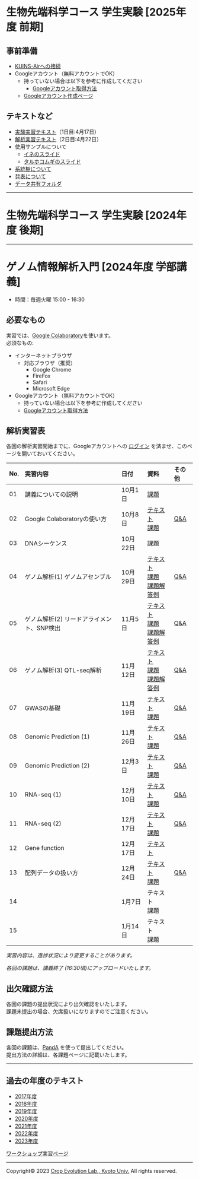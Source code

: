 <a name="section1"></a>
# 生物先端科学コース 学生実験 [2025年度 前期]

## 事前準備
- [KUINS-Airへの接続](https://www.iimc.kyoto-u.ac.jp/ja/services/network/wifi/kuins-air.html)
- Googleアカウント（無料アカウントでOK）
  - 持っていない場合は以下を参考に作成してください
    - [Googleアカウント取得方法](https://github.com/CropEvol/lecture/blob/master/textbook_2019/L02_create_google_acount.md)
  - [Googleアカウント作成ページ](https://accounts.google.com/signup/v2/webcreateaccount?continue=https%3A%2F%2Fwww.google.co.jp%2F&hl=ja&gmb=exp&biz=false&flowName=GlifWebSignIn&flowEntry=SignUp)

## テキストなど
- [実験実習テキスト](https://github.com/CropEvol/lecture/blob/master/FFBCexpr_2025spr/FFBC2025spr_CropEvol_day1.pdf)（1日目:4月17日）
- [解析実習テキスト](https://github.com/CropEvol/lecture/blob/master/FFBCexpr_2025spr/FFBC2025spr_CropEvol_day2.md)（2日目:4月22日）
- 使用サンプルについて
    - [イネのスライド](https://github.com/CropEvol/lecture/blob/master/FFBCexpr_2025spr/slides/%E3%82%A4%E3%83%8DPia%E9%81%BA%E4%BC%9D%E5%AD%90.pdf)
    - [タルホコムギのスライド](https://github.com/CropEvol/lecture/blob/master/FFBCexpr_2025spr/slides/%E3%82%BF%E3%83%AB%E3%83%9B%E3%82%B3%E3%83%A0%E3%82%AE%E3%81%AE%E7%B3%BB%E7%B5%B1%E8%A7%A3%E6%9E%90.pdf)
- [系統樹について](https://github.com/CropEvol/lecture/blob/master/FFBCexpr_2025spr/phylogeny.pdf)
- [発表について](https://github.com/CropEvol/lecture/blob/master/FFBCexpr_2025spr/presentation.pdf)
- [データ共有フォルダ](https://drive.google.com/drive/folders/1eqNgUu_JTyvVZYPuPNX8amMCn5AVo5KX?usp=sharing)

---

<a name="section1-2"></a>
# 生物先端科学コース 学生実験 [2024年度 後期]

<!-- - 講義スライド
  - [スライド (研究発表に向けての準備・細胞死実験結果の例・ウエスタンブロット解析のデータ例)](https://github.com/CropEvol/lecture/blob/master/slides/2024_upload_slides.pdf) -->

<!-- ## Agroinfiltrationの結果 -->

<!-- - A班 -->
  <!-- - [Pikp](https://github.com/CropEvol/lecture/blob/master/images/agroinfiltration/PA100276.JPG), [Pikm](https://github.com/CropEvol/lecture/blob/master/images/agroinfiltration/PA100277.JPG) -->
<!-- - B班 -->
  <!-- - [Pikp](https://github.com/CropEvol/lecture/blob/master/images/agroinfiltration/PA100280.JPG), [Pikm](https://github.com/CropEvol/lecture/blob/master/images/agroinfiltration/PA100281.JPG) -->
<!-- - C班 -->
  <!-- - [Pikm](https://github.com/CropEvol/lecture/blob/master/images/agroinfiltration/PA100282.JPG), [Pikm_裏](https://github.com/CropEvol/lecture/blob/master/images/agroinfiltration/PA100283.JPG) -->
<!-- - D班 -->
  <!-- - [Pikp](https://github.com/CropEvol/lecture/blob/master/images/agroinfiltration/PA100285.JPG) -->
<!-- - 予備実験(TA) -->
  <!-- - [Pikp](https://github.com/CropEvol/lecture/blob/master/images/agroinfiltration/PA100279.JPG), [Pikm](https://github.com/CropEvol/lecture/blob/master/images/agroinfiltration/PA100278.JPG) -->

<!-- ## タンパク質分子量の計算 -->

<!-- - NLR及びAVRのアミノ酸配列のFastaファイル
  - [Pik_AVR_pep.fasta](https://raw.githubusercontent.com/CropEvol/lecture/master/data/Pik_AVR_pep.fasta)
- kDa計算サイトの一例
  - [Protein Molecular Weight](https://www.bioinformatics.org/sms/prot_mw.html) -->

<!-- ## Western blotの結果

[マーカーの分子量](https://www.bio-rad.com/ja-jp/sku/1610374-precision-plus-protein-dual-color-standards-500-ul?ID=1610374)

- A, B班
  - [FLAG-Marker](https://github.com/CropEvol/lecture/raw/master/images/western/A_and_B_2024/FLAG/A_B-FLAG-Marker.tif), [FLAG](https://github.com/CropEvol/lecture/raw/master/images/western/A_and_B_2024/FLAG/A_B-FLAG.tif)
  - [Myc-Marker](https://github.com/CropEvol/lecture/raw/master/images/western/A_and_B_2024/Myc/A_B-Myc-Marker.tif), [Myc](https://github.com/CropEvol/lecture/raw/master/images/western/A_and_B_2024/Myc/A_B-Myc.tif)
- C, D班
  - [FLAG-Marker](https://github.com/CropEvol/lecture/raw/master/images/western/C_and_D_2024/FLAG/C_D-FLAG-Marker.tif), [FLAG](https://github.com/CropEvol/lecture/raw/master/images/western/C_and_D_2024/FLAG/C_D-FLAG.tif)
  - [Myc-Marker](https://github.com/CropEvol/lecture/raw/master/images/western/C_and_D_2024/Myc/C_D-Myc-Marker.tif), [Myc](https://github.com/CropEvol/lecture/raw/master/images/western/C_and_D_2024/Myc/C_D-Myc.tif) -->

<!-- ## ポンソ染色の結果 -->

<!-- - A, B班 -->
  <!-- - [HA](https://github.com/CropEvol/lecture/blob/master/images/ponso/PA050267.JPG)
  - [Myc](https://github.com/CropEvol/lecture/blob/master/images/ponso/PA050268.JPG) -->
<!-- - C, D班 -->
  <!-- - [HA](https://github.com/CropEvol/lecture/blob/master/images/ponso/PA050271.JPG)
  - [Myc](https://github.com/CropEvol/lecture/blob/master/images/ponso/PA050269.JPG) -->


<!-- ## AlphaFold3・タンパク質構造解析

- AlphaFold3へのリンク
  - [AlphaFold3](https://alphafoldserver.com/about)
- ChimeraXへのリンク
  - [ChimeraX](https://www.cgl.ucsf.edu/chimerax/) -->


---

<a name="section2"></a>
# ゲノム情報解析入門 [2024年度 学部講義]

- 時間：毎週火曜 15:00 - 16:30  

## 必要なもの
実習では、[Google Colaboratory](https://colab.research.google.com/notebooks/welcome.ipynb)を使います。  
必須なもの:
- インターネットブラウザ
  - 対応ブラウザ（推奨）
    - Google Chrome
    - FireFox
    - Safari
    - Microsoft Edge
- Googleアカウント（無料アカウントでOK）
  - 持っていない場合は以下を参考に作成してください
  - [Googleアカウント取得方法](https://github.com/CropEvol/lecture/blob/master/textbook_2019/L02_create_google_acount.md)


## 解析実習表

各回の解析実習開始までに、Googleアカウントへの [ログイン](https://www.google.com/accounts/login) を済ませ、このページを開いておいてください。

| No. | 実習内容 | 日付 | 資料 | その他 |
|:---|:---|:---|:---|:---|
|01| 講義についての説明 | 10月1日 | [課題](https://panda.ecs.kyoto-u.ac.jp/portal/directtool/2975887c-2d81-416a-a62f-d63afced9fed/) |  |
|02| Google Colaboratoryの使い方 | 10月8日 | [テキスト](https://colab.research.google.com/github/CropEvol/lecture/blob/master/textbook_2024/First_GoogleColab.ipynb)<br>[課題](https://colab.research.google.com/github/CropEvol/lecture/blob/master/textbook_2024/First_GoogleColab_HW.ipynb) | [Q&A](https://github.com/CropEvol/lecture/blob/master/textbook_2024/241008_QA.md) |
|03| DNAシーケンス | 10月22日 | 課題 |  |
|04| ゲノム解析(1) ゲノムアセンブル | 10月29日 | [テキスト](https://colab.research.google.com/github/CropEvol/lecture/blob/master/textbook_2024/Genome_assemble.ipynb)<br>[課題](https://panda.ecs.kyoto-u.ac.jp/portal/directtool/2975887c-2d81-416a-a62f-d63afced9fed/)<br>[課題解答例](https://github.com/CropEvol/lecture/blob/master/textbook_2024/241029_課題解答例.md) | [Q&A](https://github.com/CropEvol/lecture/blob/master/textbook_2024/241029_QA.md) |
|05| ゲノム解析(2) リードアライメント、SNP検出 | 11月5日 | [テキスト](https://colab.research.google.com/github/CropEvol/lecture/blob/master/textbook_2024/Read_alignment.ipynb)<br>[課題](https://colab.research.google.com/github/CropEvol/lecture/blob/master/textbook_2024/Read_alignment_HW.ipynb)<br>[課題解答例](https://colab.research.google.com/github/CropEvol/lecture/blob/master/textbook_2024/Read_alignment_HW_ANS.ipynb) | [Q&A](https://github.com/CropEvol/lecture/blob/master/textbook_2024/241105_QA.md) |
|06| ゲノム解析(3) QTL-seq解析 | 11月12日 | [テキスト](https://colab.research.google.com/github/CropEvol/lecture/blob/master/textbook_2024/QTLseq.ipynb)<br>[課題](https://colab.research.google.com/github/CropEvol/lecture/blob/master/textbook_2024/QTLseq_HW.ipynb)<br>[課題解答例](https://colab.research.google.com/github/CropEvol/lecture/blob/master/textbook_2024/QTLseq_HW_ANS.ipynb) | [Q&A](https://github.com/CropEvol/lecture/blob/master/textbook_2024/241112_QA.md) |
|07| GWASの基礎 | 11月19日 | [テキスト](https://colab.research.google.com/github/CropEvol/lecture/blob/master/textbook_2024/GWAS.ipynb)<br>[課題](https://colab.research.google.com/github/CropEvol/lecture/blob/master/textbook_2024/GWAS_hw.ipynb) | [Q&A](https://github.com/CropEvol/lecture/blob/master/textbook_2024/241119_QA.md) |
|08| Genomic Prediction (1)| 11月26日 | [テキスト](https://colab.research.google.com/github/CropEvol/lecture/blob/master/textbook_2024/GenomicPrediction_1.ipynb)<br>[課題](https://colab.research.google.com/github/CropEvol/lecture/blob/master/textbook_2024/GenomicPrediction_1_hw.ipynb) | [Q&A](https://github.com/CropEvol/lecture/blob/master/textbook_2024/241126_QA.md) |
|09| Genomic Prediction (2) | 12月3日 | [テキスト](https://colab.research.google.com/github/CropEvol/lecture/blob/master/textbook_2024/GenomicPrediction_2.ipynb)<br>[課題](https://panda.ecs.kyoto-u.ac.jp/x/h24tsn) | [Q&A](https://github.com/CropEvol/lecture/blob/master/textbook_2024/241203_QA.md) |
|10| RNA-seq (1) | 12月10日 | [テキスト](https://colab.research.google.com/github/CropEvol/lecture/blob/master/textbook_2024/RNAseq_1.ipynb)<br>[課題](https://panda.ecs.kyoto-u.ac.jp/x/h24tsn) | [Q&A](https://github.com/CropEvol/lecture/blob/master/textbook_2024/241210_QA.md) |
|11| RNA-seq (2) | 12月17日 | [テキスト](https://colab.research.google.com/github/CropEvol/lecture/blob/master/textbook_2024/RNAseq_2.ipynb)<br>[課題](https://panda.ecs.kyoto-u.ac.jp/x/h24tsn) | [Q&A](https://github.com/CropEvol/lecture/blob/master/textbook_2024/241217_QA.md) |
|12| Gene function | 12月17日 | [テキスト](https://colab.research.google.com/github/CropEvol/lecture/blob/master/textbook_2024/Gene_function.ipynb) |  |
|13| 配列データの扱い方 | 12月24日 | [テキスト](https://colab.research.google.com/github/CropEvol/lecture/blob/master/textbook_2024/fasta_control.ipynb)<br>[課題](https://panda.ecs.kyoto-u.ac.jp/x/h24tsn) | [Q&A](https://github.com/CropEvol/lecture/blob/master/textbook_2024/241224_QA.md) |
|14|  | 1月7日 | テキスト<br>課題 |  |
|15|  | 1月14日 | テキスト<br>課題 |  |



_実習内容は、進捗状況により変更することがあります。_

_各回の課題は、講義終了 (16:30頃)にアップロードいたします。_

## 出欠確認方法
各回の課題の提出状況により出欠確認をいたします。  
課題未提出の場合、欠席扱いになりますのでご注意ください。  


## 課題提出方法
各回の課題は、[PandA](https://panda.ecs.kyoto-u.ac.jp/portal/login) を使って提出してください。  
提出方法の詳細は、各課題ページに記載いたします。

---

<a name="section4"></a>
## 過去の年度のテキスト
- [2017年度](https://github.com/CropEvol/lecture/tree/2017)
- [2018年度](https://github.com/CropEvol/lecture/tree/2018)
- [2019年度](https://github.com/CropEvol/lecture/tree/2019)
- [2020年度](https://github.com/CropEvol/lecture/tree/2020)
- [2021年度](https://github.com/CropEvol/lecture/tree/2021)
- [2022年度](https://github.com/CropEvol/lecture/tree/2022)
- [2023年度](https://github.com/CropEvol/lecture/tree/2023)

[ワークショップ実習ページ](https://colab.research.google.com/github/slt666666/NLR_biology_workshop_2024/blob/master/analysis/GenomicPrediction.ipynb)

---
Copyright&copy; 2023 [Crop Evolution Lab., Kyoto Univ.](http://www.crop-evolution.kais.kyoto-u.ac.jp/) All rights reserved.
